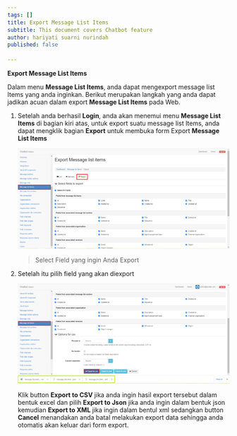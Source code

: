 ```yaml
---
tags: []
title: Export Message List Items
subtitle: This document covers Chatbot feature
author: hariyati suarni nurindah
published: false

---
```

**Export Message List Items**

Dalam menu **Message List Items**, anda dapat mengexport message list Items yang anda inginkan. Berikut merupakan langkah yang anda dapat jadikan acuan dalam export **Message List Items** pada Web.

1. Setelah anda berhasil **Login**, anda akan menemui menu **Message List Items** di bagian kiri atas, untuk export suatu message list Items, anda dapat mengklik bagian **Export** untuk membuka form Export **Message List Items**

   ![](/uploads/messagelistsitems3.PNG)

   > Select Field yang ingin Anda Export
2. Setelah itu pilih field yang akan diexport 

   ![](/uploads/message-list-item5.PNG)

   Klik button **Export to CSV** jika anda ingin hasil export tersebut dalam bentuk excel dan pilih **Export to Json** jika anda ingin dalam bentuk json kemudian **Export to XML** jika ingin dalam bentul xml sedangkan button **Cancel** menandakan anda batal melakukan export data sehingga anda otomatis akan keluar dari form export.